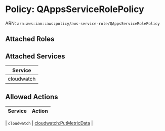 # Policy: QAppsServiceRolePolicy

ARN: `arn:aws:iam::aws:policy/aws-service-role/QAppsServiceRolePolicy`

## Attached Roles

## Attached Services

| Service |
|---------|
| cloudwatch |

## Allowed Actions

| Service | Action |
|:-------:|--------|

| `cloudwatch` | [cloudwatch:PutMetricData](../actions.md#cloudwatch:putmetricdata) |
